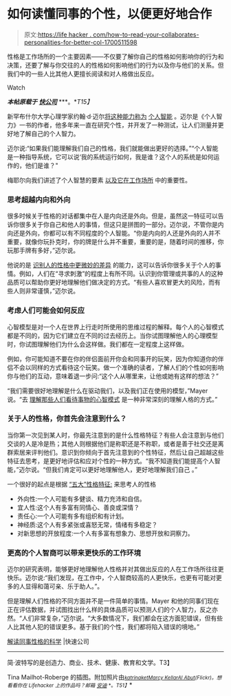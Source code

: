 # 如何读懂同事的个性，以便更好地合作

> 原文:[https://life hacker . com/how-to-read-your-collaborates-personalities-for-better-col-1700511598](https://lifehacker.com/how-to-read-your-coworkers-personalities-for-better-col-1700511598)

性格是工作场所的一个主要因素——不仅要了解你自己的性格如何影响你的行为和决策，还要了解与你交往的人的性格如何影响他们的行为以及你与他们的关系。但我们中的一些人比其他人更擅长阅读和对人格做出反应。

Watch

***本帖原载于*** [***快公司***](http://www.fastcompany.com/3044030/how-to-get-better-at-reading-and-reacting-to-coworkers-personalities) ***。**T15】*

新罕布什尔大学心理学家约翰·d·迈尔[将这种能力称为](http://www.fastcompany.com/person/john-d-mayer) [个人智能](http://personalintelligence.info/) 。迈尔是《个人智力》一书的作者，他多年来一直在研究个性，并开发了一种测试，让人们测量并更好地了解自己的个人智力。

迈尔说:“如果我们能理解我们自己的性格，我们就能做出更好的选择。”“个人智能是一种指导系统，它可以说‘我的系统运行如何，我是谁？这个人的系统是如何运作的，他们是谁？"

梅耶尔向我们讲述了个人智慧的要素 [以及它在工作场所](https://lifehacker.com/emotional-intelligence-the-social-skills-you-werent-ta-1697704987) 中的重要性。

### 思考超越内向和外向

很多时候关于性格的对话都集中在人是内向还是外向。但是，虽然这一特征可以告诉你很多关于你自己和他人的事情，但这只是拼图的一部分。迈尔说，不管你是内向还是外向，你都可以有不同程度的个人智能。“你是内向的人还是外向的人并不重要，就像你玩扑克时，你的牌是什么并不重要，重要的是，随着时间的推移，你玩那手牌有多好，”迈尔说。

他说的是 [识别人的性格中更微妙的差异](https://lifehacker.com/how-introverts-and-extroverts-can-peacefully-coexist-638422576) 的能力，这可以告诉你很多关于个人的事情。例如，人们在“寻求刺激”的程度上有所不同。认识到你管理或共事的人的这种品质可以帮助你更好地理解他们做决定的方式。“有些人喜欢冒更大的风险，而有些人则非常谨慎，”迈尔说。

### 考虑人们可能会如何反应

心智模型是对一个人在世界上行走时所使用的思维过程的解释。每个人的心智模式都是不同的，因为它们建立在不同的过去经历上。当你试图理解他人的心理模型时，你试图理解他们为什么会这样做。我们都在一定程度上这样做。

例如，你可能知道不要在你的伴侣面前开你会和同事开的玩笑，因为你知道你的伴侣不会以同样的方式看待这个玩笑。做一个准确的读者，了解人们的个性如何影响你与他们的互动，意味着退一步问:“这个人从哪里来，让他或她有这样的想法？”

“我们需要很好地理解是什么在驱动我们，以及我们正在使用的模型，”Mayer 说。“去 [理解那些人们看待事物的心智模式](https://lifehacker.com/mental-models-solve-problems-by-approaching-them-from-1682835620) 是一种非常深刻的理解人格的方式。”

### 关于人的性格，你首先会注意到什么？

当你第一次见到某人时，你最先注意到的是什么性格特征？有些人会注意到与他们交谈的人是冷是热；其他人则根据他们是称职还是不称职，或者是善于社交还是离群索居来评判他们。意识到你倾向于首先注意到的个性特征，然后让自己超越这些特征去思考，是更好地评估和应对个性的一种方式。“我不知道我们能提高个人智能，”迈尔说。“但我们肯定可以更好地理解他人，更好地理解我们自己 。”

一个很好的起点是根据 [“五大”性格特征:](http://pages.uoregon.edu/sanjay/bigfive.html) 来思考人的性格

*   外向性:一个人可能有多健谈、精力充沛和自信。
*   宜人性:这个人有多富有同情心、善良或深情？
*   责任心:一个人可能有多有组织和有计划。
*   神经质:这个人有多紧张或喜怒无常，情绪有多稳定？
*   对新思想的开放程度:一个人有多富有想象力、思想开放和洞察力。

### 更高的个人智商可以带来更快乐的工作环境

迈尔的研究表明，能够更好地理解他人性格并对其做出反应的人在工作场所往往更快乐。迈尔说:“我们发现，在工作中，个人智商较高的人更快乐，也更有可能对更多的人显得和蔼可亲、乐于助人。”。

但是理解人们性格的不同方面并不是一件简单的事情。Mayer 和他的同事们现在正在评估数据，并试图找出什么样的具体品质可以预测人们的个人智力，反之亦然。“人们非常复杂，”迈尔说。“大多数情况下，我们都会在这方面犯错误，但有些人比其他人犯的错误更多。基于我们的个性，我们都将陷入错误的境地。”

[解读同事性格的科学](http://www.fastcompany.com/3044030/how-to-get-better-at-reading-and-reacting-to-coworkers-personalities) |快速公司

* * *

简·波特写的是创造力、商业、技术、健康、教育和文学。T3】

Tina Mailhot-Roberge 的插图。附加照片由[<small>*katrinaket*</small>](https://www.flickr.com/photos/fuzzyblue/2833796489/sizes/l)<small></small>*[<small>*Marcy Kellar*</small>](https://www.flickr.com/photos/marcygallery/2935335416/)<small></small>*[<small>*Al Abut*</small>](https://www.flickr.com/photos/alabut/329898054/)<small>*(Flickr)。想看看你在 Lifehacker 上的作品吗？邮箱*</small> [<small>*安迪*</small>](mailto:andy@lifehacker.com) <small>*。*T51】</small>**